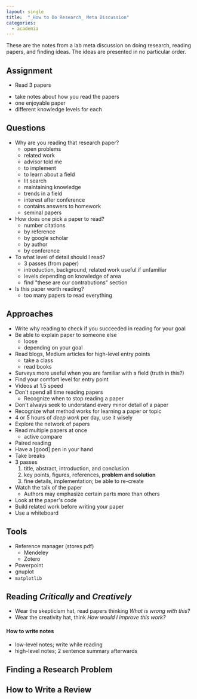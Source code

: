 ```yaml
---
layout: single
title:  "_How to Do Research_ Meta Discussion"
categories: 
  - academia
---
```


These are the notes from a lab meta discussion on doing research, reading papers, and finding ideas.
The ideas are presented in no particular order.

## Assignment
* Read 3 papers
 - take notes about how you read the papers
 - one enjoyable paper
 - different knowledge levels for each

## Questions
* Why are you reading that research paper?
  - open problems
  - related work
  - advisor told me
  - to implement
  - to learn about a field
  - lit search
  - maintaining knowledge
  - trends in a field
  - interest after conference
  - contains answers to homework
  - seminal papers
* How does one pick a paper to read?
  - number citations
  - by reference
  - by google scholar
  - by author
  - by conference
* To what level of detail should I read?
  - 3 passes (from paper)
  - introduction, background, related work useful if unfamiliar
  - levels depending on knowledge of area
  - find "these are our contrabutions" section
* Is this paper worth reading?
  - too many papers to read everything

## Approaches
* Write why reading to check if you succeeded in reading for your goal
* Be able to explain paper to someone else
  - loose
  - depending on your goal
* Read blogs, Medium articles for high-level entry points
  - take a class
  - read books
* Surveys more useful when you are familiar with a field (truth in this?)
* Find your comfort level for entry point
* Videos at 1.5 speed
* Don't spend all time reading papers
  - Recognize when to stop reading a paper
* Don't always seek to understand every minor detail of a paper
* Recognize what method works for learning a paper or topic
* 4 or 5 hours of _deep work_ per day, use it wisely
* Explore the network of papers
* Read multiple papers at once
  - active compare
* Paired reading
* Have a [good] pen in your hand
* Take breaks
* 3 passes
  1. title, abstract, introduction, and conclusion
  2. key points, figures, references, **problem and solution**
  3. fine details, implementation; be able to re-create
* Watch the talk of the paper
  - Authors may emphasize certain parts more than others
* Look at the paper's code
* Build related work before writing your paper
* Use a whiteboard

## Tools
* Reference manager (stores pdf)
  - Mendeley
  - Zotero
* Powerpoint
* gnuplot
* `matplotlib`

## Reading _Critically_ and _Creatively_
* Wear the skepticism hat, read papers thinking _What is wrong with this?_
* Wear the creativity hat, think _How would I improve this work?_

#### How to write notes
* low-level notes; write while reading
* high-level notes; 2 sentence summary afterwards

## Finding a Research Problem

## How to Write a Review
